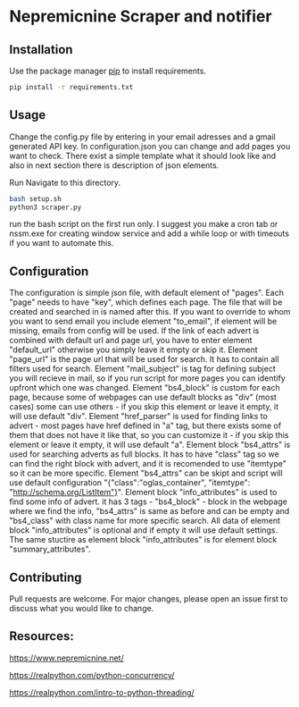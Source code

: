 # Nepremicnine Scraper and notifier

## Installation

Use the package manager [pip](https://pip.pypa.io/en/stable/) to install requirements.

```bash
pip install -r requirements.txt
```

## Usage

Change the config.py file by entering in your email adresses and a gmail generated API key.
In configuration.json you can change and add pages you want to check. There exist a simple template what it should look like and also in next section there is description of json elements.

Run
Navigate to this directory.
```bash
bash setup.sh
python3 scraper.py
```
run the bash script on the first run only. I suggest you make a cron tab or nssm.exe for creating window service and add a while loop or with timeouts if you want to automate this.

## Configuration
The configuration is simple json file, with default element of "pages". Each "page" needs to have "key", which defines each page. The file that will be created and searched in is named after this. If you want to override to whom you want to send email you include element "to_email", if element will be missing, emails from config will be used. If the link of each advert is combined with default url and page url, you have to enter element "default_url" otherwise you simply leave it empty or skip it. Element "page_url" is the page url that will be used for search. It has to contain all filters used for search. Element "mail_subject" is tag for defining subject you will recieve in mail, so if you run script for more pages you can identify upfront which one was changed. Element "bs4_block" is custom for each page, because some of webpages can use default blocks as "div" (most cases) some can use others - if you skip this element or leave it empty, it will use default "div". Element "href_parser" is used for finding links to advert - most pages have href defined in "a" tag, but there exists some of them that does not have it like that, so you can customize it - if you skip this element or leave it empty, it will use default "a". Element block "bs4_attrs" is used for searching adverts as full blocks. It has to have "class" tag so we can find the right block with advert, and it is recomended to use "itemtype" so it can be more specific. Element "bs4_attrs" can be skipt and script will use default configuration "{"class":"oglas_container", "itemtype": "http://schema.org/ListItem"}". Element block "info_attributes" is used to find some info of advert. it has 3 tags - "bs4_block" - block in the webpage where we find the info, "bs4_attrs" is same as before and can be empty and "bs4_class" with class name for more specific search. All data of element block "info_attributes" is optional and if empty it will use default settings. The same stuctire as element block "info_attributes" is for element block "summary_attributes".

## Contributing
Pull requests are welcome. For major changes, please open an issue first to discuss what you would like to change.

## Resources:

https://www.nepremicnine.net/

https://realpython.com/python-concurrency/

https://realpython.com/intro-to-python-threading/

